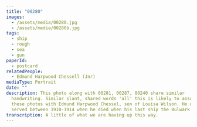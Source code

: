 ```yaml
---
title: "00280"
images:
  - /assets/media/00280.jpg
  - /assets/media/00280b.jpg
tags:
  - ship
  - rough
  - sea
  - gun
paperId:
  - postcard
relatedPeople:
  - Edmund Harpwood Chessell (Jnr)
mediaType: Portrait
date: ""
description: This photo along with 00281, 00287, 00240 share similar
  handwriting. Similar slant, shared words 'all' this is likely to associate
  these photos with Edmund Harpwood Chessel, son of Louisa Wilson. He only
  served between 1910-1914 when he died when his last ship the Bulwark sunk.
transcription: A little of what we are having up this way.
---
```

